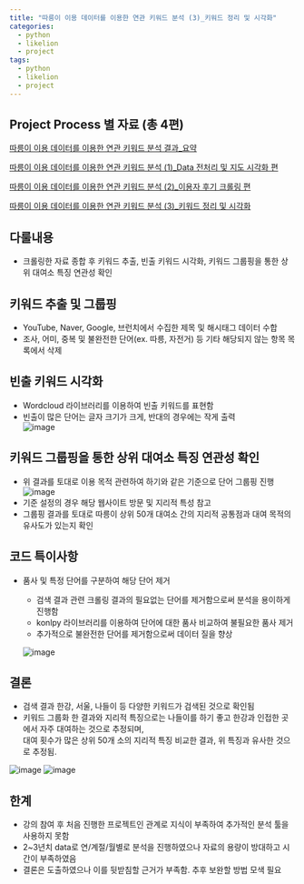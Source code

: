 ```yaml
---
title: "따릉이 이용 데이터를 이용한 연관 키워드 분석 (3)_키워드 정리 및 시각화"
categories:
  - python
  - likelion
  - project
tags:
  - python
  - likelion
  - project
---
```


## Project Process 별 자료 (총 4편)

<a href="https://junuhwang.github.io/python/likelion/project/따릉이-이용-데이터를-이용한-연관-키워드-분석-결과-요약"> 따릉이 이용 데이터를 이용한 연관 키워드 분석 결과_요약 </a>  

<a href="https://junuhwang.github.io/python/likelion/project/따릉이-이용-데이터를-이용한-연관-키워드-분석-(데이터-전처리-및-자도-시각화)"> 따릉이 이용 데이터를 이용한 연관 키워드 분석 (1)_Data 전처리 및 지도 시각화 편 </a>  

<a href="https://junuhwang.github.io/python/likelion/project/따릉이-이용-데이터를-이용한-연관-키워드-분석-(2)_이용자-후기-크롤링-편"> 따릉이 이용 데이터를 이용한 연관 키워드 분석 (2)_이용자 후기 크롤링 편 </a>  

<a href="https://junuhwang.github.io/python/likelion/project/따릉이-이용-데이터를-이용한-연관-키워드-분석_3-키워드-정리-및-시각화"> 따릉이 이용 데이터를 이용한 연관 키워드 분석 (3)_키워드 정리 및 시각화 </a>  

## 다룰내용
- 크롤링한 자료 종합 후 키워드 추출, 빈출 키워드 시각화, 키워드 그룹핑을 통한 상위 대여소 특징 연관성 확인 

## 키워드 추출 및 그룹핑
- YouTube, Naver, Google, 브런치에서 수집한 제목 및 해시태그 데이터 수합
- 조사, 어미, 중복 및 불완전한 단어(ex. 따릉, 자전거) 등 기타 해당되지 않는 항목 목록에서 삭제

## 빈출 키워드 시각화
- Wordcloud 라이브러리를 이용하여 빈출 키워드를 표현함
- 빈출이 많은 단어는 글자 크기가 크게, 반대의 경우에는 작게 출력  
![image](https://user-images.githubusercontent.com/88296152/133878368-ca54c2c5-d00c-4f6e-933c-de28856190de.png)

## 키워드 그룹핑을 통한 상위 대여소 특징 연관성 확인
- 위 결과를 토대로 이용 목적 관련하여 하기와 같은 기준으로 단어 그룹핑 진행  
![image](https://user-images.githubusercontent.com/88296152/133878013-5ef4ded0-e972-4fb1-917e-825c91f09d7d.png)
- 기준 설정의 경우 해당 웹사이트 방문 및 지리적 특성 참고
- 그룹핑 결과를 토대로 따릉이 상위 50개 대여소 간의 지리적 공통점과 대여 목적의 유사도가 있는지 확인

## 코드 특이사항
- 품사 및 특정 단어를 구분하여 해당 단어 제거
  * 검색 결과 관련 크롤링 결과의 필요없는 단어를 제거함으로써 분석을 용이하게 진행함
  * konlpy 라이브러리를 이용하여 단어에 대한 품사 비교하여 불필요한 품사 제거
  * 추가적으로 불완전한 단어를 제거함으로써 데이터 질을 향상

  ![image](https://user-images.githubusercontent.com/88296152/133882759-8ae90704-1a46-448f-91ec-1b74b8bcbb53.png)


## 결론
- 검색 결과 한강, 서울, 나들이 등 다양한 키워드가 검색된 것으로 확인됨
- 키워드 그룹화 한 결과와 지리적 특징으로는 나들이를 하기 좋고 한강과 인접한 곳에서 자주 대여하는 것으로 추정되며,  
  대여 횟수가 많은 상위 50개 소의 지리적 특징 비교한 결과, 위 특징과 유사한 것으로 추정됨.

![image](https://user-images.githubusercontent.com/88296152/133878554-d5b389e7-acf6-4498-a825-461b219a892d.png)
![image](https://user-images.githubusercontent.com/88296152/133733532-7929273d-4019-4588-a6a2-ffa8acc2e0d9.png)

## 한계
- 강의 참여 후 처음 진행한 프로젝트인 관계로 지식이 부족하여 추가적인 분석 툴을 사용하지 못함
- 2~3년치 data로 연/계절/월별로 분석을 진행하였으나 자료의 용량이 방대하고 시간이 부족하였음
- 결론은 도출하였으나 이를 뒷받침할 근거가 부족함. 추후 보완할 방법 모색 필요

